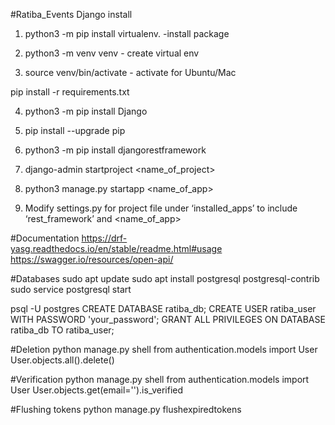 #Ratiba_Events
Django install
1. python3 -m pip install virtualenv.   -install package

2. python3 -m venv venv - create virtual env
3. source venv/bin/activate - activate for Ubuntu/Mac

pip install -r requirements.txt


4. python3 -m pip install Django
5. pip install --upgrade pip
6. python3 -m pip install djangorestframework


7. django-admin startproject <name_of_project>
8. python3 manage.py startapp <name_of_app>
9. Modify settings.py for project file under ‘installed_apps’ to include ‘rest_framework’ and <name_of_app>

#Documentation
https://drf-yasg.readthedocs.io/en/stable/readme.html#usage
https://swagger.io/resources/open-api/

#Databases
sudo apt update
sudo apt install postgresql postgresql-contrib
sudo service postgresql start

psql -U postgres
CREATE DATABASE ratiba_db;
CREATE USER ratiba_user WITH PASSWORD 'your_password';
GRANT ALL PRIVILEGES ON DATABASE ratiba_db TO ratiba_user;

#Deletion
python manage.py shell
from authentication.models import User
User.objects.all().delete()

#Verification
python manage.py shell
from authentication.models import User
User.objects.get(email='').is_verified

#Flushing tokens
python manage.py flushexpiredtokens
